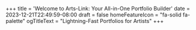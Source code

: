 +++
title = 'Welcome to Arts-Link: Your All-in-One Portfolio Builder'
date = 2023-12-21T22:49:59-08:00
draft = false
homeFeatureIcon = "fa-solid fa-palette"
ogTitleText = "Lightning-Fast Portfolios for Artists"
+++

<!-- > At Arts-Link, we believe every artist deserves a platform that’s as brilliant and unique as their work. Whether you’re a painter, musician, writer, or any kind of creative, we’ve designed the ultimate tool to help you showcase your art with ease. -->


<!--more-->
<!-- {{< cta-button button_relref="/features/for-artists/" button_label="Start creating your gallery today!">}} -->

